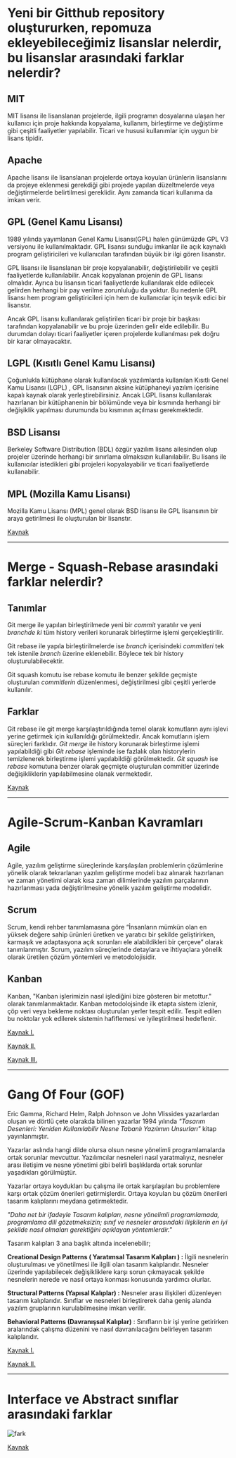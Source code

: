 # **Yeni bir Gitthub repository oluştururken, repomuza ekleyebileceğimiz lisanslar nelerdir, bu lisanslar arasındaki farklar nelerdir?**

## **MIT**

MIT lisansı ile lisanslanan projelerde, ilgili programın dosyalarına ulaşan her kullanıcı için proje hakkında kopyalama, kullanım, birleştirme ve değiştirme gibi çeşitli faaliyetler yapılabilir. Ticari ve hususi kullanımlar için uygun bir lisans tipidir.

## **Apache**

Apache lisansı ile lisanslanan projelerde ortaya koyulan ürünlerin lisanslarını da projeye eklenmesi gerekdiği gibi projede yapılan düzeltmelerde veya değiştirmelerde belirtilmesi gereklidir. Aynı zamanda ticari kullanıma da imkan verir.

## GPL (Genel Kamu Lisansı)

1989 yılında yayımlanan Genel Kamu Lisansı(GPL) halen günümüzde GPL V3 versiyonu ile kullanılmaktadır. GPL lisansı sunduğu imkanlar ile açık kaynaklı program geliştiricileri ve kullanıcıları tarafından büyük bir ilgi gören lisanstır. 

GPL lisansı ile lisanslanan bir proje kopyalanabilir, değiştirilebilir ve çeşitli faaliyetlerde kullanılabilir. Ancak kopyalanan projenin de GPL lisansı olmalıdır. Ayrıca bu lisansın ticari faaliyetlerde  kullanılarak elde edilecek gelirden herhangi bir pay verilme zorunluluğu da yoktur. Bu nedenle GPL lisansı hem program geliştiricileri için hem de kullanıcılar için teşvik edici bir lisanstır.

Ancak GPL lisansı kullanılarak geliştirilen ticari bir proje bir başkası tarafından kopyalanabilir ve bu proje üzerinden gelir elde edilebilir. Bu durumdan dolayı ticari faaliyetler içeren projelerde kullanılması pek doğru bir karar olmayacaktır.

## LGPL (Kısıtlı Genel Kamu Lisansı)

Çoğunlukla kütüphane olarak kullanılacak yazılımlarda kullanılan Kısıtlı Genel Kamu Lisansı (LGPL)   , GPL lisansının aksine kütüphaneyi yazılım içerisine kapalı kaynak olarak yerleştirebilirsiniz. Ancak LGPL lisansı kullanılarak hazırlanan bir kütüphanenin bir bölümünde veya bir kısmında herhangi bir değişiklik yapılması durumunda bu kısmının açılması gerekmektedir.

## BSD Lisansı

Berkeley Software Distribution (BDL) özgür yazılım lisans ailesinden olup projeler üzerinde herhangi bir sınırlama olmaksızın kullanılabilir. Bu lisans ile kullanıcılar istedikleri gibi projeleri kopyalayabilir ve ticari faaliyetlerde kullanabilir.

## MPL (Mozilla Kamu Lisansı)

Mozilla Kamu Lisansı (MPL) genel olarak BSD lisansı ile GPL lisansının bir araya getirilmesi ile oluşturulan bir lisanstır.

[Kaynak](https://medium.com/@AntriKod/%C3%B6zg%C3%BCr-yaz%C4%B1l%C4%B1m-lisanslar%C4%B1-%C3%BCzerine-c28e66c2b6ef)

---------------------------------------------------------------------------------------

# Merge - Squash-Rebase arasındaki farklar nelerdir?

## Tanımlar

Git merge ile yapılan birleştirilmede yeni bir *commit* yaratılır ve yeni *branchde ki* tüm history verileri korunarak birleştirme işlemi gerçekleştirilir.

Git rebase ile yapıla birleştirilmelerde ise *branch* içerisindeki *commitleri* tek tek istenile *branch* üzerine eklenebilir. Böylece tek bir history oluşturulabilecektir.

     

Git squash komutu ise rebase komutu ile benzer şekilde geçmişte oluşturulan *commitlerin* düzenlenmesi, değiştirilmesi gibi çeşitli yerlerde kullanılır.

  

## Farklar

 Git rebase ile git merge karşılaştırıldığında temel olarak komutların aynı işlevi yerine getirmek için kullanıldığı görülmektedir. Ancak komutların işlem süreçleri farklıdır. *Git merge* ile history korunarak birleştirme işlemi yapılabildiği gibi *Git rebase* işleminde ise fazlalık olan historylerin temizlenerek birleştirme işlemi yapılabildiği görülmektedir. *Git squash* ise *rebase* komutuna benzer olarak geçmişte oluşturulan commitler üzerinde değişikliklerin yapılabilmesine olanak vermektedir.

[Kaynak](https://medium.com/neyasistechnology/git-rebase-squash-ile-ge%C3%A7mi%C5%9Fi-yeniden-d%C3%BCzenlemek-9de36441f947)

--------------------------------------------------------------------------------------------------------------------------

# Agile-Scrum-Kanban Kavramları

## Agile

Agile, yazılım geliştirme süreçlerinde karşılaşılan problemlerin çözümlerine yönelik olarak tekrarlanan yazılım geliştirme modeli baz alınarak hazırlanan ve zaman yönetimi olarak kısa zaman dilimlerinde yazılım parçalarının hazırlanması yada değiştirilmesine yönelik yazılım geliştirme modelidir.

## Scrum

Scrum, kendi rehber tanımlamasına göre “İnsanların mümkün olan en yüksek değere sahip ürünleri üretken ve yaratıcı bir şekilde geliştirirken, karmaşık ve adaptasyona açık sorunları ele alabildikleri bir çerçeve” olarak tanımlanmıştır. Scrum, yazılım süreçlerinde detaylara ve ihtiyaçlara yönelik olarak üretilen çözüm yöntemleri ve metodolojisidir.

## Kanban

Kanban, "Kanban işlerimizin nasıl işlediğini bize gösteren bir metottur." olarak tanımlanmaktadır.  Kanban metodolojsinde ilk etapta sistem izlenir, çöp veri veya bekleme noktası oluşturulan yerler tespit edilir. Tespit edilen bu noktolar yok edilerek sistemin hafiflemesi ve iyileştirilmesi hedeflenir.

[Kaynak I.](https://medium.com/@PeopleBox/agile-nedir-scrum-nedir-ba%C5%9Far%C4%B1l%C4%B1-proje-y%C3%B6netimi-y%C3%B6ntemleri-nelerdir-64c4ae723496)

[Kaynak II.](https://www.donusumdanismanlik.com/kanban-nedir-uygulama-rehberi/)

[Kaynak III.](https://www.acmagile.com/kanban-nedir/)

-------------------------------------------------------------------------------------------------------------------------

# Gang Of Four (GOF)

Eric Gamma, Richard Helm, Ralph Johnson ve John Vlissides yazarlardan oluşan ve dörtlü çete olarakda bilinen yazarlar 1994 yılında *"Tasarım Desenleri: Yeniden Kullanılabilir Nesne Tabanlı Yazılımın Unsurları"* kitap yayınlanmıştır. 

Yazarlar aslında hangi dilde olursa olsun nesne yönelimli programlamalarda ortak sorunlar mevcuttur. Yazılımcılar nesneleri nasıl yaratmalıyız, nesneler arası iletişim ve nesne yönetimi gibi belirli başlıklarda ortak sorunlar yaşadıkları görülmüştür.

Yazarlar ortaya koydukları bu çalışma ile ortak karşılaşılan bu problemlere karşı ortak çözüm önerileri getirmişlerdir. Ortaya koyulan bu çözüm önerileri tasarım kalıplarını meydana getirmektedir.

*"Daha net bir ifadeyle Tasarım kalıpları, nesne yönelimli programlamada, programlama dili gözetmeksizin; sınıf ve nesneler arasındaki ilişkilerin en iyi şekilde nasıl olmaları gerektiğini açıklayan yöntemlerdir."*

Tasarım kalıpları 3 ana başlık altında incelenebilir;

**Creational Design Patterns ( Yaratımsal Tasarım Kalıpları ) :** İlgili nesnelerin oluşturulması ve yönetilmesi ile ilgili olan tasarım kalıplarıdır. Nesneler üzerinde yapılabilecek değişikliklere karşı sorun çıkmayacak şekilde nesnelerin nerede ve nasıl ortaya konması konusunda yardımcı olurlar.

**Structural Patterns (Yapısal Kalıplar) :** Nesneler arası ilişkileri düzenleyen tasarım kalıplarıdır. Sınıflar ve nesneleri birleştirerek daha geniş alanda yazılım gruplarının kurulabilmesine imkan verilir.

**Behavioral Patterns (Davranışsal Kalıplar)** : Sınıfların bir işi yerine getirirken aralarındak çalışma düzenini ve nasıl davranılacağını belirleyen tasarım kalıplarıdır.

[Kaynak I.](https://deryacakmak.medium.com/tasar%C4%B1m-kal%C4%B1plar%C4%B1-nelerdir-cd216ba47921)

[Kaynak II.](https://en.wikipedia.org/wiki/Design_Patterns)

------------------------------------------------------------------------------

#    Interface ve Abstract sınıflar arasındaki farklar

![fark](https://hizliresim.com/ygSg69)


[Kaynak](https://medium.com/software-development-turkey/abstract-class-ve-interface-aras%C4%B1ndaki-farklar-nelerdir-3c0a4f956eba)
